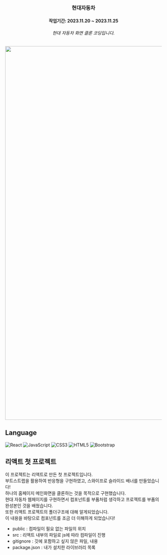 <h3 align="center">
  현대자동차
</h3>
<h4 align="center">작업기간: 2023.11.20 ~ 2023.11.25
<h6 align="center">현대 자동차 화면 클론 코딩입니다.</h6>
<p align="center">
  <img src="https://github.com/jungyeon53/hyundaicar/assets/150405152/f7e03dc1-c0cd-4768-b1dc-f5dc9d9ec758" style="width:1200px">
</p>

<h2 align="">Language</h2>
<div align="">
  <img alt="React" src="https://img.shields.io/badge/React-61DAFB?&style=for-the-badge&logo=React&logoColor=white"/>
  <img alt="JavaScript" src="https://img.shields.io/badge/JavaScript-F7DF1E?&style=for-the-badge&logo=JavaScript&logoColor=white"/>
  <img alt="CSS3" src="https://img.shields.io/badge/CSS3-1572B6?&style=for-the-badge&logo=CSS3&logoColor=white"/>
  <img alt="HTML5" src="https://img.shields.io/badge/HTML5-E34F26?&style=for-the-badge&logo=HTML5&logoColor=white"/>
  <img alt="Bootstrap" src="https://img.shields.io/badge/Bootstrap-7952B3?&style=for-the-badge&logo=Bootstrap&logoColor=white"/>
</div>



## 리액트 첫 프로젝트 
이 프로젝트는 리액트로 만든 첫 프로젝트입니다. <br />
부트스트랩을 활용하여 반응형을 구현하였고, 스와이프로 슬라이드 배너를 만들었습니다!<br />
하나의 홈페이지 메인화면을 클론하는 것을 목적으로 구현했습니다.<br />
현대 자동차 웹페이지를 구현하면서 컴포넌트를 부품처럼 생각하고 프로젝트를 부품의 완성본인 것을 배웠습니다. <br />
또한 리액트 프로젝트의 폴더구조에 대해 알게되었습니다. <br />
이 내용을 바탕으로 컴포넌트를 조금 더 이해하게 되었습니다! <br />
  - public : 컴파일이 필요 없는 파일의 위치
  - src : 리액트 내부의 파일로 js에 따라 컴파일이 진행
  - gitignore : 깃에 포함하고 싶지 않은 파일, 내용
  - package.json : 내가 설치한 라이브러리 목록 



